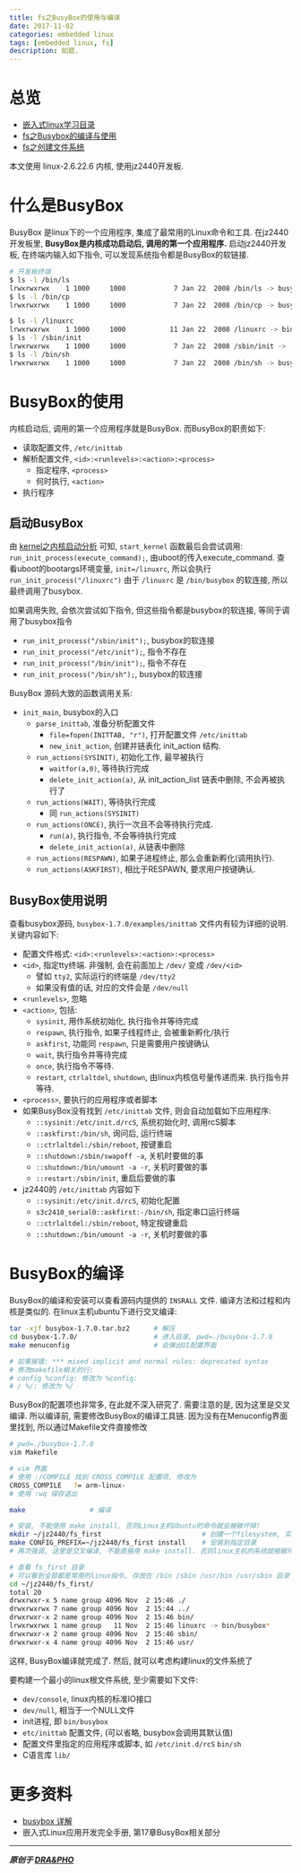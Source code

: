 ```yaml
---
title: fs之BusyBox的使用与编译
date: 2017-11-02
categories: embedded linux
tags: [embedded linux, fs]
description: 如题.
---
```


# 总览
- [嵌入式linux学习目录](https://draapho.github.io/2017/11/23/1734-linux-content/)
- [fs之Busybox的编译与使用](https://draapho.github.io/2017/11/02/1730-fs-busybox/)
- [fs之创建文件系统](https://draapho.github.io/2017/11/03/1731-fs-build/)

本文使用 linux-2.6.22.6 内核, 使用jz2440开发板.

# 什么是BusyBox
BusyBox 是linux下的一个应用程序, 集成了最常用的Linux命令和工具.
在jz2440开发板里, **BusyBox是内核成功启动后, 调用的第一个应用程序.**
启动jz2440开发板, 在终端内输入如下指令, 可以发现系统指令都是BusyBox的软链接.

``` bash
# 开发板终端
$ ls -l /bin/ls
lrwxrwxrwx    1 1000     1000            7 Jan 22  2008 /bin/ls -> busybox
$ ls -l /bin/cp
lrwxrwxrwx    1 1000     1000            7 Jan 22  2008 /bin/cp -> busybox

$ ls -l /linuxrc
lrwxrwxrwx    1 1000     1000           11 Jan 22  2008 /linuxrc -> bin/busybox
$ ls -l /sbin/init
lrwxrwxrwx    1 1000     1000            7 Jan 22  2008 /sbin/init -> ../bin/busybox
$ ls -l /bin/sh
lrwxrwxrwx    1 1000     1000            7 Jan 22  2008 /bin/sh -> busybox
```

# BusyBox的使用

内核启动后, 调用的第一个应用程序就是BusyBox. 而BusyBox的职责如下:
- 读取配置文件, `/etc/inittab`
- 解析配置文件, `<id>:<runlevels>:<action>:<process>`
    - 指定程序, `<process>`
    - 何时执行, `<action>`
- 执行程序


## 启动BusyBox
由 [kernel之内核启动分析](https://draapho.github.io/2017/09/15/1725-kernel-launch/) 可知,
`start_kernel` 函数最后会尝试调用: `run_init_process(execute_command);`, 由uboot的传入execute_command.
查看uboot的bootargs环境变量, `init=/linuxrc`, 所以会执行 `run_init_process("/linuxrc")`
由于 `/linuxrc` 是 `/bin/busybox` 的软连接, 所以最终调用了busybox.

如果调用失败, 会依次尝试如下指令, 但这些指令都是busybox的软连接, 等同于调用了busybox指令
- `run_init_process("/sbin/init");`, busybox的软连接
- `run_init_process("/etc/init");`, 指令不存在
- `run_init_process("/bin/init");`, 指令不存在
- `run_init_process("/bin/sh");`, busybox的软连接

BusyBox 源码大致的函数调用关系:
- `init_main`, busybox的入口
    - `parse_inittab`, 准备分析配置文件
        - `file=fopen(INITTAB, "r")`, 打开配置文件 `/etc/inittab`
        - `new_init_action`, 创建并链表化 init_action 结构.
    - `run_actions(SYSINIT)`, 初始化工作, 最早被执行
        - `waitfor(a,0)`, 等待执行完成
        - `delete_init_action(a)`, 从 init_action_list 链表中删除, 不会再被执行了
    - `run_actions(WAIT)`, 等待执行完成
        - 同 `run_actions(SYSINIT)`
    - `run_actions(ONCE)`, 执行一次且不会等待执行完成.
        - `run(a)`, 执行指令, 不会等待执行完成
        - `delete_init_action(a)`, 从链表中删除
    - `run_actions(RESPAWN)`, 如果子进程终止, 那么会重新孵化(调用执行).
    - `run_actions(ASKFIRST)`, 相比于RESPAWN, 要求用户按键确认.

## BusyBox使用说明
查看busybox源码, `busybox-1.7.0/examples/inittab` 文件内有较为详细的说明.
关键内容如下:
- 配置文件格式: `<id>:<runlevels>:<action>:<process>`
- `<id>`, 指定tty终端. 非强制, 会在前面加上 `/dev/` 变成 `/dev/<id>`
    - 譬如 `tty2`, 实际运行的终端是 `/dev/tty2`
    - 如果没有值的话, 对应的文件会是 `/dev/null`
- `<runlevels>`, 忽略
- `<action>`, 包括:
    - `sysinit`, 用作系统初始化, 执行指令并等待完成
    - `respawn`, 执行指令, 如果子线程终止, 会被重新孵化/执行
    - `askfirst`, 功能同 `respawn`, 只是需要用户按键确认
    - `wait`, 执行指令并等待完成
    - `once`, 执行指令不等待.
    - `restart`, `ctrlaltdel`, `shutdown`, 由linux内核信号量传递而来. 执行指令并等待.
- `<process>`, 要执行的应用程序或者脚本
- 如果BusyBox没有找到 `/etc/inittab` 文件, 则会自动加载如下应用程序:
    - `::sysinit:/etc/init.d/rcS`, 系统初始化时, 调用rcS脚本
    - `::askfirst:/bin/sh`, 询问后, 运行终端
    - `::ctrlaltdel:/sbin/reboot`, 按键重启
    - `::shutdown:/sbin/swapoff -a`, 关机时要做的事
    - `::shutdown:/bin/umount -a -r`, 关机时要做的事
    - `::restart:/sbin/init`, 重启后要做的事
- jz2440的 `/etc/inittab` 内容如下
    - `::sysinit:/etc/init.d/rcS`, 初始化配置
    - `s3c2410_serial0::askfirst:-/bin/sh`, 指定串口运行终端
    - `::ctrlaltdel:/sbin/reboot`, 特定按键重启
    - `::shutdown:/bin/umount -a -r`, 关机时要做的事

# BusyBox的编译

BusyBox的编译和安装可以查看源码内提供的 `INSRALL` 文件. 编译方法和过程和内核是类似的.
在linux主机ubuntu下进行交叉编译:

``` bash
tar -xjf busybox-1.7.0.tar.bz2      # 解压
cd busybox-1.7.0/                   # 进入目录, pwd=./busybox-1.7.0
make menuconfig                     # 会弹出UI配置界面

# 如果报错: *** mixed implicit and normal rules: deprecated syntax
# 修改makefile相关的行:
# config %config: 修改为 %config:
# / %/: 修改为 %/
```

BusyBox的配置项也非常多, 在此就不深入研究了.
需要注意的是, 因为这里是交叉编译. 所以编译前, 需要修改BusyBox的编译工具链.
因为没有在Menuconfig界面里找到, 所以通过Makefile文件直接修改

``` bash
# pwd=./busybox-1.7.0
vim Makefile

# vim 界面
# 使用 :/COMPILE 找到 CROSS_COMPILE 配置项, 修改为
CROSS_COMPILE   ?= arm-linux-
# 使用 :wq 保存退出

make                # 编译

# 安装, 不能使用 make install, 否则Linux主机Ubuntu的命令就会被破坏掉!
mkdir ~/jz2440/fs_first                         # 创建一个filesystem, 实验用
make CONFIG_PREFIX=~/jz2440/fs_first install    # 安装到指定目录
# 再次强调, 这里是交叉编译, 不能直接用 make install. 否则linux主机的系统就被破坏了.

# 查看 fs_first 目录
# 可以看到全部都是常用的linux指令, 存放在 /bin /sbin /usr/bin /usr/sbin 目录下面.
cd ~/jz2440/fs_first/
total 20
drwxrwxr-x 5 name group 4096 Nov  2 15:46 ./
drwxrwxrwx 7 name group 4096 Nov  2 15:44 ../
drwxrwxr-x 2 name group 4096 Nov  2 15:46 bin/
lrwxrwxrwx 1 name group   11 Nov  2 15:46 linuxrc -> bin/busybox*
drwxrwxr-x 2 name group 4096 Nov  2 15:46 sbin/
drwxrwxr-x 4 name group 4096 Nov  2 15:46 usr/
```

这样, BusyBox编译就完成了.
然后, 就可以考虑构建linux的文件系统了

要构建一个最小的linux根文件系统, 至少需要如下文件:
- `dev/console`, linux内核的标准IO接口
- `dev/null`, 相当于一个NULL文件
- init进程, 即 `bin/busybox`
- `etc/inittab` 配置文件, (可以省略, busybox会调用其默认值)
- 配置文件里指定的应用程序或脚本, 如 `/etc/init.d/rcS` `bin/sh`
- C语言库 `lib/`


# 更多资料
- [busybox 详解](http://blog.csdn.net/kyokowl/article/details/6921640)
- 嵌入式Linux应用开发完全手册, 第17章BusyBox相关部分

----------

***原创于 [DRA&PHO](https://draapho.github.io/)***